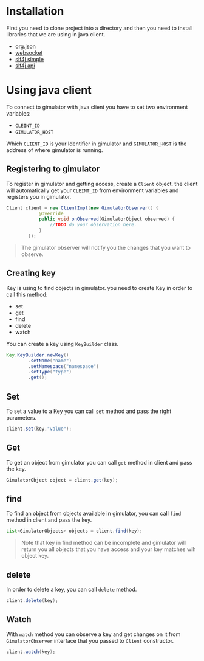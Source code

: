 # Installation

First you need to clone project into a directory and then you need to install libraries that we are using in java client.

* [org.json]()
* [websocket]()
* [slf4j simple]()
* [slf4j api]()

# Using java client

To connect to gimulator with java client you have to set two environment variables:
* `CLEINT_ID`
* `GIMULATOR_HOST`

Which `CLIENT_ID` is your Identifier in gimulator and `GIMULATOR_HOST` is the address of where gimulator is running.

## Registering to gimulator

To register in gimulator and getting access, create a `Client` object. the client will automatically get your `CLEINT_ID` from environment variables and registers you in gimulator.

```Java
Client client = new ClientImpl(new GimulatorObserver() {
            @Override
            public void onObserved(GimulatorObject observed) {
                //TODO do your observation here.
            }
        });
```

> The gimulator observer will notify you the changes that you want to observe.

## Creating key

Key is using to find objects in gimulator. you need to create Key in order to call this method:

* set
* get
* find
* delete
* watch

You can create a key using `KeyBuilder` class.

```java
Key.KeyBuilder.newKey()
        .setName("name")
        .setNamespace("namespace")
        .setType("type")
        .get();
```

## Set

To set a value to a Key you can call `set` method and pass the right parameters.

```Java
client.set(key,"value");
```

## Get

To get an object from gimulator you can call `get` method in client and pass the key.

```Java
GimulatorObject object = client.get(key);
```

## find

To find an object from objects available in gimulator, you can call `find` method in client and pass the key.

```Java
List<GimulatorObjects> objects = client.find(key);
```

> Note that key in find method can be incomplete and gimulator will return you all objects that you have access and your key matches wih object key.

## delete

In order to delete a key, you can call `delete` method.

```Java
client.delete(key);
```

## Watch

With `watch` method you can observe a key and get changes on it from `GimulatorObserver` interface that you passed to `Client` constructor.

```Java
client.watch(key);
```
